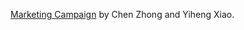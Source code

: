 [Marketing Campaign](https://github.com/Johnzhong1468/MarketingCampaign) by Chen Zhong and Yiheng Xiao.
